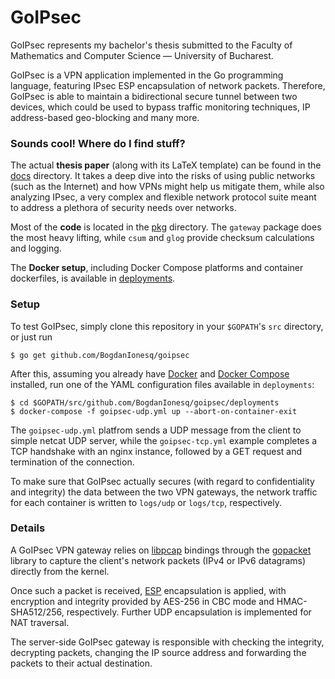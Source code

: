 # GoIPsec

GoIPsec represents my bachelor's thesis submitted to the Faculty of Mathematics and Computer Science &mdash; University of Bucharest.

GoIPsec is a VPN application implemented in the Go programming language, featuring IPsec ESP encapsulation of network packets. Therefore, GoIPsec is able to maintain a bidirectional secure tunnel between two devices, which could be used to bypass traffic monitoring techniques, IP address-based geo-blocking and many more.

### Sounds cool! Where do I find stuff?

The actual **thesis paper** (along with its LaTeX template) can be found in the [docs](https://github.com/BogdanIonesq/goipsec/tree/master/docs) directory. It takes a deep dive into the risks of using public networks (such as the Internet) and how VPNs might help us mitigate them, while also analyzing IPsec, a very complex and flexible network protocol suite meant to address a plethora of security needs over networks.

Most of the **code** is located in the [pkg](https://github.com/BogdanIonesq/goipsec/tree/master/pkg) directory. The `gateway` package does the most heavy lifting, while `csum` and `glog` provide checksum calculations and logging.

The **Docker setup**, including Docker Compose platforms and container dockerfiles, is available in [deployments](https://github.com/BogdanIonesq/goipsec/tree/master/docs).

### Setup

To test GoIPsec, simply clone this repository in your `$GOPATH`'s `src` directory, or just run
```
$ go get github.com/BogdanIonesq/goipsec
```

After this, assuming you already have [Docker](https://docs.docker.com/get-docker/) and [Docker Compose](https://docs.docker.com/compose/) installed, run one of the YAML configuration files available in `deployments`:
```
$ cd $GOPATH/src/github.com/BogdanIonesq/goipsec/deployments
$ docker-compose -f goipsec-udp.yml up --abort-on-container-exit
```

The `goipsec-udp.yml` platfrom sends a UDP message from the client to simple netcat UDP server, while the `goipsec-tcp.yml` example completes a TCP handshake with an nginx instance, followed by a GET request and termination of the connection.

To make sure that GoIPsec actually secures (with regard to confidentiality and integrity) the data between the two VPN gateways, the network traffic for each container is written to `logs/udp` or `logs/tcp`, respectively.

### Details
A GoIPsec VPN gateway relies on [libpcap](https://www.tcpdump.org/) bindings through the [gopacket](https://github.com/google/gopacket) library to capture the client's network packets (IPv4 or IPv6 datagrams) directly from the kernel. 

Once such a packet is received, [ESP](https://tools.ietf.org/html/rfc4303) encapsulation is applied, with encryption and integrity provided by AES-256 in CBC mode and HMAC-SHA512/256, respectively. Further UDP encapsulation is implemented for NAT traversal.

The server-side GoIPsec gateway is responsible with checking the integrity, decrypting packets, changing the IP source address and forwarding the packets to their actual destination.
